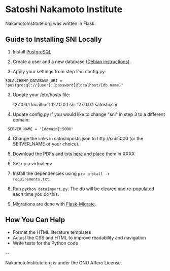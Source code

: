 Satoshi Nakamoto Institute
===========

NakamotoInstitute.org was written in Flask. 


## Guide to Installing SNI Locally

1. Install [PostgreSQL](http://www.postgresql.org/)

2. Create a user and a new database ([Debian instructions](https://wiki.debian.org/PostgreSql)).

3. Apply your settings from step 2 in config.py:


<code>SQLALCHEMY_DATABASE_URI = "postgresql://[user]:[password]@localhost/[db name]"</code>


3. Update your /etc/hosts file:

    127.0.0.1     localhost
    127.0.0.1     sni
    127.0.0.1     satoshi.sni

3. Update config.py if you would like to change "sni" in step 3 to a different domain:

<code> SERVER_NAME = '[domain]:5000' </code>


4. Change the links in satoshiposts.json to http://sni:5000 (or the SERVER_NAME of your choice).

5. Download the PDFs and txts [here](http://nakamotoinstitute.org/static/docs/sni-docs.zip) and place them in XXXX

6. Set up a virtualenv 

8. Install the dependencies using <code>pip install -r requirements.txt</code>.

9. Run <code>python dataimport.py</code>. The db will be cleared and re-populated each time you do this.

10. Migrations are done with [Flask-Migrate](http://flask-migrate.readthedocs.org/en/latest/).




## How You Can Help

* Format the HTML literature templates
* Adjust the CSS and HTML to improve readability and navigation
* Write tests for the Python code

--

NakamotoInstitute.org is under the GNU Affero License.
